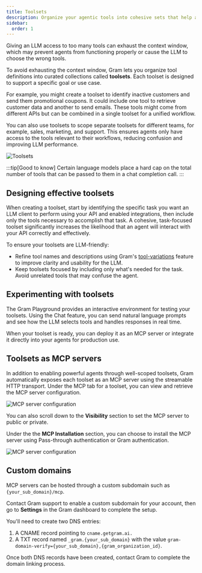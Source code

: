 ```yaml
---
title: Toolsets
description: Organize your agentic tools into cohesive sets that help agents solve specific problems
sidebar:
  order: 1
---
```


Giving an LLM access to too many tools can exhaust the context window, which may prevent agents from functioning properly or cause the LLM to choose the wrong tools.

To avoid exhausting the context window, Gram lets you organize tool definitions into curated collections called **toolsets**. Each toolset is designed to support a specific goal or use case. 

For example, you might create a toolset to identify inactive customers and send them promotional coupons. It could include one tool to retrieve customer data and another to send emails. These tools might come from different APIs but can be combined in a single toolset for a unified workflow.

You can also use toolsets to scope separate toolsets for different teams, for example, sales, marketing, and support. This ensures agents only have access to the tools relevant to their workflows, reducing confusion and improving LLM performance.

![Toolsets](/img/concepts/toolsets/toolsets-listing.png)

:::tip[Good to know]
Certain language models place a hard cap on the total number of tools that can be passed to them in a chat completion call.
:::

## Designing effective toolsets

When creating a toolset, start by identifying the specific task you want an LLM client to perform using your API and enabled integrations, then include only the tools necessary to accomplish that task. A cohesive, task-focused toolset significantly increases the likelihood that an agent will interact with your API correctly and effectively. 

To ensure your toolsets are LLM-friendly:

- Refine tool names and descriptions using Gram's [tool-variations](concepts/tool-variations) feature to improve clarity and usability for the LLM.
- Keep toolsets focused by including only what's needed for the task. Avoid unrelated tools that may confuse the agent.

## Experimenting with toolsets

The Gram Playground provides an interactive environment for testing your toolsets. Using the Chat feature, you can send natural language prompts and see how the LLM selects tools and handles responses in real time.

When your toolset is ready, you can deploy it as an MCP server or integrate it directly into your agents for production use.


## Toolsets as MCP servers

In addition to enabling powerful agents through well-scoped toolsets, Gram automatically exposes each toolset as an MCP server using the streamable HTTP transport. Under the MCP tab for a toolset, you can view and retrieve the MCP server configuration.

![MCP server configuration](/img/concepts/toolsets/mcp-server-configuration.png)

You can also scroll down to the **Visibility** section to set the MCP server to public or private.

Under the the **MCP Installation** section, you can choose to install the MCP server using Pass-through authentication or Gram authentication.

![MCP server configuration](/img/concepts/toolsets/mcp-server-toolsets-config-options.png)

## Custom domains

MCP servers can be hosted through a custom subdomain such as `{your_sub_domain}/mcp`.

Contact Gram support to enable a custom subdomain for your account, then go to **Settings** in the Gram dashboard to complete the setup. 

You'll need to create two DNS entries:

1. A CNAME record pointing to `cname.getgram.ai.`
2. A TXT record named `_gram.{your_sub_domain}` with the value `gram-domain-verify={your_sub_domain},{gram_organization_id}`.

Once both DNS records have been created, contact Gram to complete the domain linking process.
